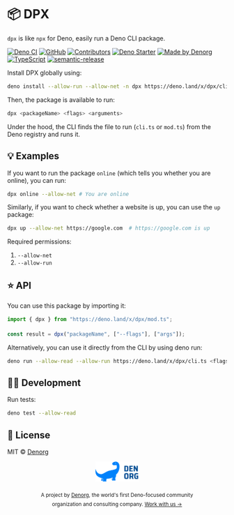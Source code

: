 # 📦 DPX

`dpx` is like `npx` for Deno, easily run a Deno CLI package.

[![Deno CI](https://github.com/denorg/dpx/workflows/Deno%20CI/badge.svg)](https://github.com/denorg/dpx/actions)
[![GitHub](https://img.shields.io/github/license/denorg/dpx)](https://github.com/denorg/dpx/blob/master/LICENSE)
[![Contributors](https://img.shields.io/github/contributors/denorg/dpx)](https://github.com/denorg/dpx/graphs/contributors)
[![Deno Starter](https://img.shields.io/badge/deno-starter-brightgreen)](https://denorg.github.io/starter/)
[![Made by Denorg](https://img.shields.io/badge/made%20by-denorg-0082fb)](https://github.com/denorg)
[![TypeScript](https://img.shields.io/badge/types-TypeScript-blue)](https://github.com/denorg/dpx)
[![semantic-release](https://img.shields.io/badge/%20%20%F0%9F%93%A6%F0%9F%9A%80-semantic--release-e10079.svg)](https://github.com/semantic-release/semantic-release)

Install DPX globally using:

```bash
deno install --allow-run --allow-net -n dpx https://deno.land/x/dpx/cli.ts
```

Then, the package is available to run:

```bash
dpx <packageName> <flags> <arguments>
```

Under the hood, the CLI finds the file to run (`cli.ts` or `mod.ts`) from the Deno registry and runs it.

## 💡 Examples

If you want to run the package `online` (which tells you whether you are online), you can run:

```bash
dpx online --allow-net # You are online
```

Similarly, if you want to check whether a website is up, you can use the `up` package:

```bash
dpx up --allow-net https://google.com  # https://google.com is up
```

Required permissions:

1. `--allow-net`
2. `--allow-run`

## ⭐ API

You can use this package by importing it:

```ts
import { dpx } from "https://deno.land/x/dpx/mod.ts";

const result = dpx("packageName", ["--flags"], ["args"]);
```

Alternatively, you can use it directly from the CLI by using deno run:

```bash
deno run --allow-read --allow-run https://deno.land/x/dpx/cli.ts <flags> <packageName> <arguments>
```

## 👩‍💻 Development

Run tests:

```bash
deno test --allow-read
```

## 📄 License

MIT © [Denorg](https://den.org.in)

<p align="center">
  <a href="https://den.org.in">
    <img width="100" alt="" src="https://raw.githubusercontent.com/denorg/denorg/master/logo.svg">
  </a>
</p>
<p align="center">
  <sub>A project by <a href="https://den.org.in">Denorg</a>, the world's first Deno-focused community<br>organization and consulting company. <a href="https://den.org.in">Work with us →</a></sub>
</p>
